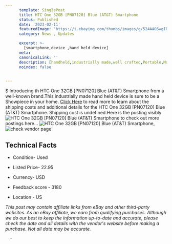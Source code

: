 ```yaml
---
      template: SinglePost
      title: HTC One 32GB [PN07120] Blue (AT&T) Smartphone
      status: Published
      date: '2023-02-11'
      featuredImage: 'https://i.ebayimg.com/thumbs/images/g/524AAOSwgIRjtyz0/s-l225.jpg'
      category: News , Updates

      excerpt: >-
        [smartphone,device ,hand held device]
      meta:
      canonicalLink: ''
      description: [handheld,industrially made,well crafted,Portable,Mobile,Compact,Convenient,Lightweight,Maneuverable,Man-portable,Miniature,Carriable,Hand-held,Light,Holdable,Transportable,Mobile device,Pocket-sized,On-the-go,Wireless,Cordless,Compact size,Convenient size, smartphone,device ,hand held device]
      noindex: false
      

---
```

$
      Introducing th HTC One 32GB [PN07120] Blue (AT&T) Smartphone from a well-known brand.This industrially made hand held device is sure to be a Showpiece in your home. [Click Here](https://www.ebay.com/itm/144888024115?hash=item21bbffcc33%3Ag%3A524AAOSwgIRjtyz0&mkevt=1&mkcid=1&mkrid=711-53200-19255-0&campid=%253CePNCampaignId%253E&customid=%253CreferenceId%253E&toolid=10049) to read more to learn about the shipping costs and additional details for the HTC One 32GB [PN07120] Blue (AT&T) Smartphone. Shipping cost is undefined.Here is the posting visibly ![HTC One 32GB [PN07120] Blue (AT&T) Smartphone](https://i.ebayimg.com/thumbs/images/g/524AAOSwgIRjtyz0/s-l225.jpg) to check out more postings here... ![HTC One 32GB [PN07120] Blue (AT&T) Smartphone](https://i.ebayimg.com/images/g/524AAOSwgIRjtyz0/s-l1200.jpg), ![check vendor page](https://origin-galleryplus.ebayimg.com/ws/web/144888024115_2_0_1/225x225.jpg,https://origin-galleryplus.ebayimg.com/ws/web/144888024115_3_0_1/225x225.jpg,https://origin-galleryplus.ebayimg.com/ws/web/144888024115_4_0_1/225x225.jpg,https://origin-galleryplus.ebayimg.com/ws/web/144888024115_5_0_1/225x225.jpg,https://origin-galleryplus.ebayimg.com/ws/web/144888024115_6_0_1/225x225.jpg,https://origin-galleryplus.ebayimg.com/ws/web/144888024115_7_0_1/225x225.jpg)'

      

 ## Technical Facts 



     
      

 - Condition- Used 


      

 - Listed Price- 22.95 


      

 - Currency- USD 


      

 - Feedback score - 3180 


      

 - Location - US 


      
      

 *_This post may contain affiliate links from eBay and other third-party websites. As an eBay affiliate, we earn from qualifying purchases. Although we do our best to keep the information up-to-date and accurate, please check the date and all details with the vendor's website before making a purchase. Not all data may be accurate._*




      -
